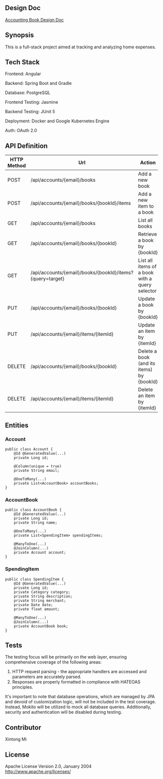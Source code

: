 ## Design Doc

[Accounting Book Design Doc](https://docs.google.com/document/d/1_9h_D7Xz8lVjI5VXVwvWmkhmUylFtJl3J_u8nBFuCyU/edit?usp=sharing)

## Synopsis

This is a full-stack project aimed at tracking and analyzing home expenses.

## Tech Stack

Frontend: Angular

Backend: Spring Boot and Gradle

Database: PostgreSQL

Frontend Testing: Jasmine

Backend Testing: JUnit 5

Deployment: Docker and Google Kubernetes Engine

Auth: OAuth 2.0

## API Definition

|HTTP Method  |Url  |Action  |
|---|---|---|
|POST  |/api/accounts/{email}/books  |Add a new book  |
|POST  |/api/accounts/{email}/books/{bookId}/items  |Add a new item to a book  |
|GET  |/api/accounts/{email}/books|List all books  |
|GET  |/api/accounts/{email}/books/{bookId}  |Retrieve a book by {bookId}  |
|GET  |/api/accounts/{email}/books/{bookId}/items?{query=target}  |List all items of a book with a query selector  |
|PUT  |/api/accounts/{email}/books/{bookId}  |Update a book by {bookId}  |
|PUT  |/api/accounts/{email}/items/{itemId}  |Update an item by {itemId}  |
|DELETE  |/api/accounts/{email}/books/{bookId}  |Delete a book (and its items) by {bookId}  |
|DELETE  |/api/accounts/{email}/items/{itemId}  |Delete an item by {itemId}  |

## Entities

### Account

    public class Account {
        @Id @GeneratedValue(...) 
        private Long id;
        
        @Column(unique = true) 
        private String email;
        
        @OneToMany(...) 
        private List<AccountBook> accountBooks;
    }

### AccountBook

    public class AccountBook {
        @Id @GeneratedValue(...)
        private Long id; 
        private String name;
        
        @OneToMany(...) 
        private List<SpendingItem> spendingItems;
        
        @ManyToOne(...)        
        @JoinColumn(...)       
        private Account account;
    }


### SpendingItem

    public class SpendingItem {
        @Id @GeneratedValue(...)
        private Long id;
        private Category category;
        private String description;
        private String merchant;
        private Date date;
        private float amount;
        
        @ManyToOne(...)
        @JoinColumn(...)
        private AccountBook book;
    }

## Tests

The testing focus will be primarily on the web layer, ensuring comprehensive coverage of the following areas:

1. HTTP request parsing - the appropriate handlers are accessed and parameters are accurately parsed.
2. Responses are properly formatted in compliance with HATEOAS principles.

It's important to note that database operations, which are managed by JPA and devoid of customization logic, will not be included in the test coverage. Instead, Mokito will be utilized to mock all database queries. Additionally, security and authentication will be disabled during testing.

## Contributor

Xintong Mi

## License

Apache License
Version 2.0, January 2004
http://www.apache.org/licenses/
